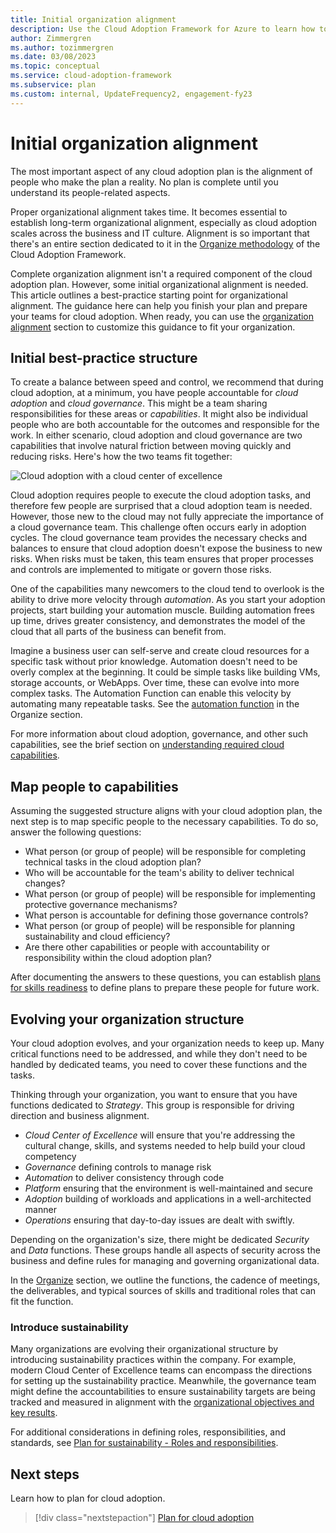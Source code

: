 ```yaml
---
title: Initial organization alignment
description: Use the Cloud Adoption Framework for Azure to learn how to complete your initial organization alignment and prepare your teams for cloud adoption.
author: Zimmergren
ms.author: tozimmergren
ms.date: 03/08/2023
ms.topic: conceptual
ms.service: cloud-adoption-framework
ms.subservice: plan
ms.custom: internal, UpdateFrequency2, engagement-fy23
---
```


# Initial organization alignment

The most important aspect of any cloud adoption plan is the alignment of people who make the plan a reality. No plan is complete until you understand its people-related aspects.

Proper organizational alignment takes time. It becomes essential to establish long-term organizational alignment, especially as cloud adoption scales across the business and IT culture. Alignment is so important that there's an entire section dedicated to it in the [Organize methodology](../organize/index.md) of the Cloud Adoption Framework.

Complete organization alignment isn't a required component of the cloud adoption plan. However, some initial organizational alignment is needed. This article outlines a best-practice starting point for organizational alignment. The guidance here can help you finish your plan and prepare your teams for cloud adoption. When ready, you can use the [organization alignment](../organize/index.md) section to customize this guidance to fit your organization.

## Initial best-practice structure

To create a balance between speed and control, we recommend that during cloud adoption, at a minimum, you have people accountable for *cloud adoption* and *cloud governance*. This might be a team sharing responsibilities for these areas or *capabilities*. It might also be individual people who are both accountable for the outcomes and responsible for the work. In either scenario, cloud adoption and cloud governance are two capabilities that involve natural friction between moving quickly and reducing risks. Here's how the two teams fit together:

![Cloud adoption with a cloud center of excellence](../_images/ready/org-ready-best-practice.png)

Cloud adoption requires people to execute the cloud adoption tasks, and therefore few people are surprised that a cloud adoption team is needed. However, those new to the cloud may not fully appreciate the importance of a cloud governance team. This challenge often occurs early in adoption cycles. The cloud governance team provides the necessary checks and balances to ensure that cloud adoption doesn't expose the business to new risks. When risks must be taken, this team ensures that proper processes and controls are implemented to mitigate or govern those risks.

One of the capabilities many newcomers to the cloud tend to overlook is the ability to drive more velocity through *automation*. As you start your adoption projects, start building your automation muscle. Building automation frees up time, drives greater consistency, and demonstrates the model of the cloud that all parts of the business can benefit from.

Imagine a business user can self-serve and create cloud resources for a specific task without prior knowledge. Automation doesn't need to be overly complex at the beginning. It could be simple tasks like building VMs, storage accounts, or WebApps. Over time, these can evolve into more complex tasks. The Automation Function can enable this velocity by automating many repeatable tasks. See the [automation function](../organize/cloud-automation.md) in the Organize section.

For more information about cloud adoption, governance, and other such capabilities, see the brief section on [understanding required cloud capabilities](../organize/index.md#understand-required-cloud-functions).

## Map people to capabilities

Assuming the suggested structure aligns with your cloud adoption plan, the next step is to map specific people to the necessary capabilities. To do so, answer the following questions:

- What person (or group of people) will be responsible for completing technical tasks in the cloud adoption plan?
- Who will be accountable for the team's ability to deliver technical changes?
- What person (or group of people) will be responsible for implementing protective governance mechanisms?
- What person is accountable for defining those governance controls?
- What person (or group of people) will be responsible for planning sustainability and cloud efficiency?
- Are there other capabilities or people with accountability or responsibility within the cloud adoption plan?

After documenting the answers to these questions, you can establish [plans for skills readiness](./adapt-roles-skills-processes.md) to define plans to prepare these people for future work.

## Evolving your organization structure

Your cloud adoption evolves, and your organization needs to keep up. Many critical functions need to be addressed, and while they don't need to be handled by dedicated teams, you need to cover these functions and the tasks.

Thinking through your organization, you want to ensure that you have functions dedicated to *Strategy*. This group is responsible for driving direction and business alignment.

- *Cloud Center of Excellence* will ensure that you're addressing the cultural change, skills, and systems needed to help build your cloud competency
- *Governance* defining controls to manage risk
- *Automation* to deliver consistency through code
- *Platform* ensuring that the environment is well-maintained and secure
- *Adoption* building of workloads and applications in a well-architected manner
- *Operations* ensuring that day-to-day issues are dealt with swiftly.

Depending on the organization's size, there might be dedicated *Security* and *Data* functions. These groups handle all aspects of security across the business and define rules for managing and governing organizational data.

In the [Organize](../organize/index.md) section, we outline the functions, the cadence of meetings, the deliverables, and typical sources of skills and traditional roles that can fit the function.

### Introduce sustainability

Many organizations are evolving their organizational structure by introducing sustainability practices within the company. For example, modern Cloud Center of Excellence teams can encompass the directions for setting up the sustainability practice. Meanwhile, the governance team might define the accountabilities to ensure sustainability targets are being tracked and measured in alignment with the [organizational objectives and key results](/azure/cloud-adoption-framework/strategy/business-outcomes/okr#examples-of-okrs).

For additional considerations in defining roles, responsibilities, and standards, see [Plan for sustainability - Roles and responsibilities](plan-sustainability.md#roles-and-responsibilities).

## Next steps

Learn how to plan for cloud adoption.

> [!div class="nextstepaction"]
> [Plan for cloud adoption](./plan-intro.md)
